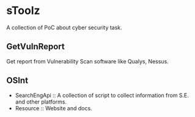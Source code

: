# sToolz

A collection of PoC about cyber security task.

## GetVulnReport

Get report from Vulnerability Scan software like Qualys, Nessus.

## OSInt

* SearchEngApi :: A collection of script to collect information from S.E. and other platforms.
* Resource :: Website and docs.

